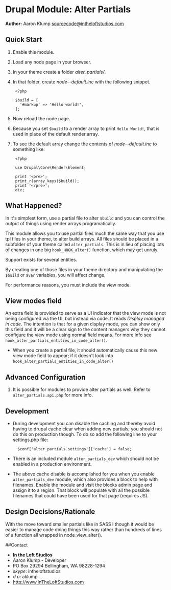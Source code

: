 # Drupal Module: Alter Partials

**Author:** Aaron Klump  <sourcecode@intheloftstudios.com>

## Quick Start

1. Enable this module.
1. Load any node page in your browser.
1. In your theme create a folder _alter_partials/_.
1. In that folder, create _node--default.inc_ with the following snippet.

        <?php
        
        $build = [
          '#markup' => 'Hello world!',
        ];

1. Now reload the node page.
1. Because you set `$build` to a render array to print `Hello World!`, that is used in place of the default render array.
1. To see the default array change the contents of _node--default.inc_ to something like:

        <?php
        
        use Drupal\Core\Render\Element;
        
        print '<pre>';
        print_r(array_keys($build));
        print '</pre>';
        die;


## What Happened?

In it's simplest form, use a partial file to alter `$build` and you can control the output of things using render arrays programatically.

This module allows you to use partial files much the same way that you use tpl files in your theme, to alter build arrays.  All files should be placed in a subfolder of your theme called `alter_partials`.  This is in lieu of placing lots of changes in one big `hook_HOOK_alter()` function, which may get unruly.

Support exists for several entities.

By creating one of those files in your theme directory and manipulating the `$build` or `$var` variables, you will affect change.

For performance reasons, you must include the view mode.

## View modes field

An extra field is provided to serve as a UI indicator that the view mode is not being configured via the UI, but instead via code.  It reads _Display managed in code_.  The intention is that for a given display mode, you can show only this field and it will be a clear sign to the content managers why they cannot configure the view mode using normal field means.  For more info see `hook_alter_partials_entities_in_code_alter()`.
* When you create a partial file, it should automatically cause this new view mode field to appear; if it doesn't look into `hook_alter_partials_entities_in_code_alter()`

## Advanced Configuration

1. It is possible for modules to provide alter partials as well.  Refer to `alter_partials.api.php` for more info.

## Development

* During development you can disable the caching and thereby avoid having to drupal cache clear when adding new partials; you should not do this on production though.  To do so add the following line to your settings.php file:

        $conf['alter_partials.settings']['cache'] = false;

* There is an included module `alter_partials_dev` which should not be enabled in a production environment.
* The above cache disable is accomplished for you when you enable `alter_partials_dev` module, which also provides a block to help with filenames.  Enable the module and visit the blocks admin page and assign it to a region.  That block will populate with all the possible filenames that could have been used for that page (requires JS).

## Design Decisions/Rationale

With the move toward smaller partials like in SASS I though it would be easier to manage code doing things this way rather than hundreds of lines of a function all wrapped in node_view_alter().


##Contact
* **In the Loft Studios**
* Aaron Klump - Developer
* PO Box 29294 Bellingham, WA 98228-1294
* _skype_: intheloftstudios
* _d.o_: aklump
* <http://www.InTheLoftStudios.com>
